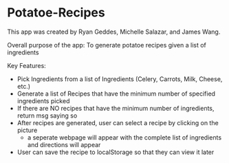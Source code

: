# Potatoe-Recipes

This app was created by Ryan Geddes, Michelle Salazar, and James Wang.

Overall purpose of the app: To generate potatoe recipes given a list of ingredients

Key Features:
- Pick Ingredients from a list of Ingredients (Celery, Carrots, Milk, Cheese, etc.)
- Generate a list of Recipes that have the minimum number of specified ingredients picked
- If there are NO recipes that have the minimum number of ingredients, return msg saying so
- After recipes are generated, user can select a recipe by clicking on the picture
    - a seperate webpage will appear with the complete list of ingredients and directions will appear
- User can save the recipe to localStorage so that they can view it later


